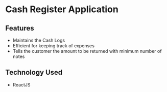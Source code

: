 # Cash Register Application

## Features
- Maintains the Cash Logs
- Efficient for keeping track of expenses
- Tells the customer the amount to be returned with minimum number of notes

## Technology Used
- ReactJS




